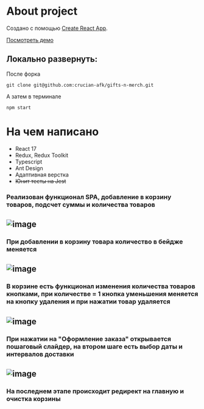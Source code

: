 # About project

Создано с помощью [Create React App](https://github.com/facebook/create-react-app).

[Посмотреть демо](https://gifts-merch.vercel.app/)

## Локально развернуть:
После форка 
```
git clone git@github.com:crucian-afk/gifts-n-merch.git
```
А затем в терминале
```
npm start
```
# На чем написано

* React 17
* Redux, Redux Toolkit
* Typescript
* Ant Design
* Адаптивная верстка
* ~~Юнит тесты на Jest~~

### Реализован функционал SPA, добавление в корзину товаров, подсчет суммы и количества товаров

![image](https://user-images.githubusercontent.com/80586085/187415789-6a2ed6fb-b30b-4986-810b-bbf1ba3e2ed9.png)
---
### При добавлении в корзину товара количество в бейдже меняется

![image](https://user-images.githubusercontent.com/80586085/187416033-c63336ad-5d36-4c8f-a76e-7705cc599813.png)
---
### В корзине есть функционал изменения количества товаров кнопками, при количестве = 1 кнопка уменьшения меняется на кнопку удаления и при нажатии товар удаляется

![image](https://user-images.githubusercontent.com/80586085/187416254-ee0a6465-4333-4a1d-94ad-e6e153c517b4.png)
---
### При нажатии на "Оформление заказа" открывается пошаговый слайдер, на втором шаге есть выбор даты и интервалов доставки

![image](https://user-images.githubusercontent.com/80586085/187416840-532dac5e-df28-49fb-a10c-f2b479423eb9.png)
---
### На последнем этапе происходит редирект на главную и очистка корзины

